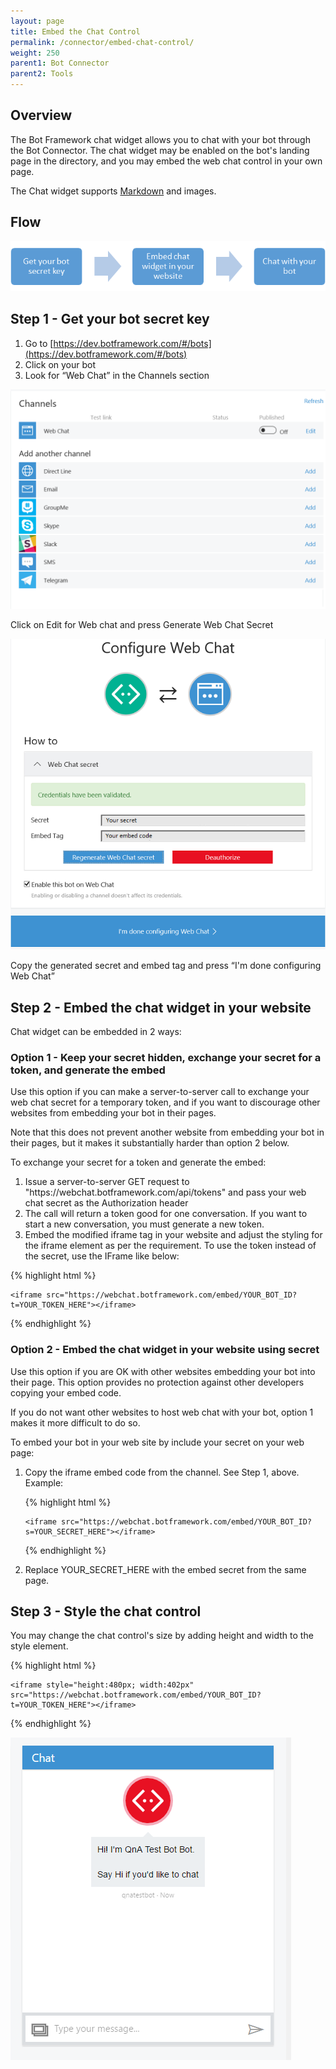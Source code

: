 ```yaml
---
layout: page
title: Embed the Chat Control
permalink: /connector/embed-chat-control/
weight: 250
parent1: Bot Connector
parent2: Tools
---
```


## Overview

The Bot Framework chat widget allows you to chat with your bot through the Bot Connector. The chat widget may be enabled on the bot's landing page in the directory, and you may embed the web chat control in your own page.

The Chat widget supports [Markdown](https://en.wikipedia.org/wiki/Markdown) and images.

## Flow
![Chat widget Overview](/images/chatwidget-overview.png)

## Step 1 - Get your bot secret key
1.	Go to [https://dev.botframework.com/#/bots](https://dev.botframework.com/#/bots)
2.	Click on your bot
3.	Look for “Web Chat” in the Channels section

![Chat widget channel](/images/chatwidget-channel.png)

Click on Edit for Web chat and press Generate Web Chat Secret

![Chat widget Token](/images/chatwidget-token.PNG)

Copy the generated secret and embed tag and press “I'm done configuring Web Chat”

## Step 2 - Embed the chat widget in your website

Chat widget can be embedded in 2 ways:

### Option 1 - Keep your secret hidden, exchange your secret for a token, and generate the embed

Use this option if you can make a server-to-server call to exchange your web chat secret for a temporary token,
and if you want to discourage other websites from embedding your bot in their pages.

Note that this does not prevent another website from embedding your bot in their pages, but it makes it substantially
harder than option 2 below.

To exchange your secret for a token and generate the embed:

<ol>
<li>Issue a server-to-server GET request to "https://webchat.botframework.com/api/tokens" and pass your web chat secret as the Authorization header</li>
<li>The call will return a token good for one conversation. If you want to start a new conversation, you must generate a new token.
<li>Embed the modified iframe tag in your website and adjust the styling for the iframe element as per the requirement. To use the token instead of the secret, use the IFrame like below:</li>
</ol>

{% highlight html %}

    <iframe src="https://webchat.botframework.com/embed/YOUR_BOT_ID?t=YOUR_TOKEN_HERE"></iframe>

{% endhighlight %}

### Option 2 - Embed the chat widget in your website using secret

Use this option if you are OK with other websites embedding your bot into their page. This option provides no protection against
other developers copying your embed code.

If you do not want other websites to host web chat with your bot, option 1 makes it more difficult to do so.

To embed your bot in your web site by include your secret on your web page:

<ol>
<li>Copy the iframe embed code from the channel. See Step 1, above. Example:</li>

{% highlight html %}

    <iframe src="https://webchat.botframework.com/embed/YOUR_BOT_ID?s=YOUR_SECRET_HERE"></iframe>

{% endhighlight %}

<li>Replace YOUR_SECRET_HERE with the embed secret from the same page.</li>
</ol>

## Step 3 - Style the chat control

You may change the chat control's size by adding height and width to the style element.

{% highlight html %}

    <iframe style="height:480px; width:402px" src="https://webchat.botframework.com/embed/YOUR_BOT_ID?t=YOUR_TOKEN_HERE"></iframe>

{% endhighlight %}

![Chat widget Client](/images/chatwidget-client.png)

